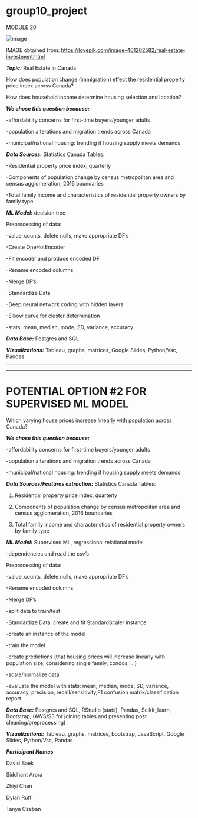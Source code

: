# group10_project

MODULE 20

![image](https://user-images.githubusercontent.com/90135381/158727737-2db68a11-9ee9-40e7-986e-71c8bb8369c7.png)

IMAGE obtained from: https://lovepik.com/image-401202582/real-estate-investment.html

***Topic:*** Real Estate in Canada

How does population change (immigration) effect the residential property price index across Canada?

How does household income determine housing selection and location?

***We chose this question because:***

-affordability concerns for first-time buyers/younger adults

-population alterations and migration trends across Canada

-municipal/national housing: trending if housing supply meets demands

***Data Sources:*** Statistics Canada
Tables:

-Residential property price index, quarterly

-Components of population change by census metropolitan area and census agglomeration, 2016 boundaries

-Total family income and characteristics of residential property owners by family type



***ML Model:*** decision tree

Preprocessing of data:  

-value_counts, delete nulls, make appropriate DF’s

-Create OneHotEncoder

-Fit encoder and produce encoded DF

-Rename encoded columns

-Merge DF’s

-Standardize Data

-Deep neural network coding with hidden layers

-Elbow curve for cluster determination

-stats: mean, median, mode, SD, variance, accuracy

***Data Base:*** Postgres and SQL


***Vizualizations:*** Tableau, graphs, matrices, Google Slides, Python/Vsc, Pandas
________________
________________

# POTENTIAL OPTION #2 FOR SUPERVISED ML MODEL

Which varying house prices increase linearly with population across Canada?

***We chose this question because:***

-affordability concerns for first-time buyers/younger adults

-population alterations and migration trends across Canada

-municipal/national housing: trending if housing supply meets demands

***Data Sources/Features extraction:*** Statistics Canada Tables:

1. Residential property price index, quarterly

2. Components of population change by census metropolitan area and census agglomeration, 2016 boundaries

3. Total family income and characteristics of residential property owners by family type

***ML Model:*** Supervised ML, regressional relational model

-dependencies and read the csv’s

Preprocessing of data:  

-value_counts, delete nulls, make appropriate DF’s

-Rename encoded columns

-Merge DF’s

-split data to train/test

-Standardize Data: create and fit StandardScaler instance

-create an instance of the model

-train the model

-create predictions (that housing prices will increase linearly with population size, considering single family, condos, ...)

-scale/normalize data

-evaluate the model with stats: mean, median, mode, SD, variance, accuracy, precision, recall/sensitivity,F1 confusion matrix/classification report

***Data Base:*** Postgres and SQL, RStudio (stats), Pandas, Scikit_learn, Bootstrap, (AWS/S3 for joining tables and presenting post cleaning/preprocessing)

***Vizualizations:*** Tableau, graphs, matrices, bootstrap, JavaScript, Google Slides, Python/Vsc, Pandas

***Participant Names*** 

David Baek

Siddhant Arora

Zhiyi Chen

Dylan Ruff

Tanya Czeban
